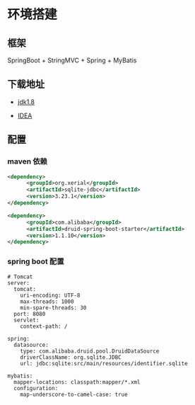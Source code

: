 # 环境搭建

## 框架
SpringBoot + StringMVC + Spring + MyBatis

## 下载地址
* [jdk1.8](https://www.oracle.com/technetwork/java/javase/downloads/jdk8-downloads-2133151.html)

* [IDEA](https://www.jetbrains.com/idea/download/#section=windows)

## 配置
### maven 依赖

```xml
<dependency>
      <groupId>org.xerial</groupId>
      <artifactId>sqlite-jdbc</artifactId>
      <version>3.23.1</version>
</dependency>

<dependency>
      <groupId>com.alibaba</groupId>
      <artifactId>druid-spring-boot-starter</artifactId>
      <version>1.1.10</version>
</dependency>
```

### spring boot 配置
```
# Tomcat
server:
  tomcat:
    uri-encoding: UTF-8
    max-threads: 1000
    min-spare-threads: 30
  port: 8080
  servlet:
    context-path: /

spring:
  datasource:
    type: com.alibaba.druid.pool.DruidDataSource
    driverClassName: org.sqlite.JDBC
    url: jdbc:sqlite:src/main/resources/identifier.sqlite

mybatis:
  mapper-locations: classpath:mapper/*.xml
  configuration:
    map-underscore-to-camel-case: true
```